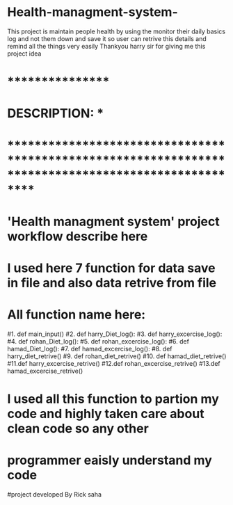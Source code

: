 # Health-managment-system-
This project is maintain people health by using the monitor their daily basics log and not them down and save it so user can retrive this details and remind all the things very easily Thankyou harry sir for giving me this project idea 


# ***************
# DESCRIPTION:  *
# ****************************************************************************************************
# 'Health managment system' project workflow describe here
# I used here 7 function for data save in file and also data retrive from file

# All function name here:
#1. def main_input()
#2. def harry_Diet_log():
#3. def harry_excercise_log():
#4. def rohan_Diet_log():
#5. def rohan_excercise_log():
#6. def hamad_Diet_log():
#7. def hamad_excercise_log():
#8. def harry_diet_retrive()
#9. def rohan_diet_retrive()
#10. def hamad_diet_retrive()
#11.def harry_excercise_retrive()
#12.def rohan_excercise_retrive()
#13.def hamad_excercise_retrive()


# I used all this function to partion my code and highly taken care about clean code so any other
# programmer eaisly understand my code

#project developed By Rick saha
